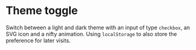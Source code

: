 # Theme toggle

Switch between a light and dark theme with an input of type `checkbox`, an SVG icon and a nifty animation. Using `localStorage` to also store the preference for later visits.
